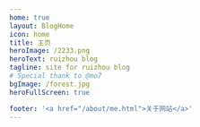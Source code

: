 ```yaml
---
home: true
layout: BlogHome
icon: home
title: 主页
heroImage: /2233.png
heroText: ruizhou blog
tagline: site for ruizhou blog
# Special thank to @mo7
bgImage: /forest.jpg
heroFullScreen: true

footer: '<a href="/about/me.html">关于网站</a>'
---
```

